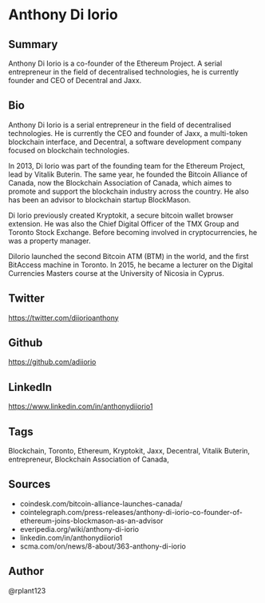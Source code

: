 # Anthony Di Iorio

## Summary
Anthony Di Iorio is a co-founder of the Ethereum Project. A serial entrepreneur in the field of decentralised technologies, he is currently founder and CEO of Decentral and Jaxx. 

## Bio
Anthony Di Iorio is a serial entrepreneur in the field of decentralised technologies. He is currently the CEO and founder of Jaxx, a multi-token blockchain interface, and Decentral, a software development company focused on blockchain technologies. 

In 2013, Di Iorio was part of the founding team for the Ethereum Project, lead by Vitalik Buterin. The same year, he founded the Bitcoin Alliance of Canada, now the Blockchain Association of Canada, which aimes to promote and support the blockchain industry across the country. He also has been an advisor to blockchain startup BlockMason.

Di Iorio previously created Kryptokit, a secure bitcoin wallet browser extension. He was also the Chief Digital Officer of the TMX Group and Toronto Stock Exchange. Before becoming involved in cryptocurrencies, he was a property manager. 

DiIorio launched the second Bitcoin ATM (BTM) in the world, and the first BitAccess machine in Toronto. In 2015, he became a lecturer on the Digital Currencies Masters course at the University of Nicosia in Cyprus.

## Twitter
https://twitter.com/diiorioanthony

## Github
https://github.com/adiiorio

## LinkedIn
https://www.linkedin.com/in/anthonydiiorio1

## Tags
Blockchain, Toronto, Ethereum, Kryptokit, Jaxx, Decentral, Vitalik Buterin, entrepreneur, Blockchain Association of Canada,

## Sources
- coindesk.com/bitcoin-alliance-launches-canada/
- cointelegraph.com/press-releases/anthony-di-iorio-co-founder-of-ethereum-joins-blockmason-as-an-advisor
- everipedia.org/wiki/anthony-di-iorio
- linkedin.com/in/anthonydiiorio1
- scma.com/on/news/8-about/363-anthony-di-iorio 

## Author
@rplant123
